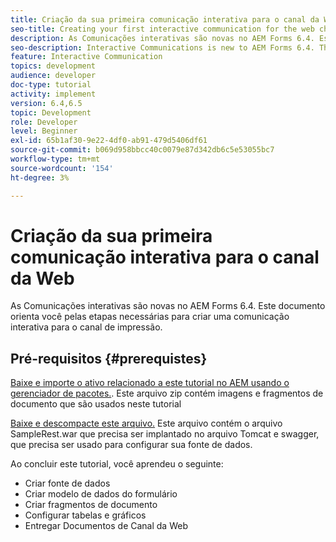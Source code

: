 ```yaml
---
title: Criação da sua primeira comunicação interativa para o canal da Web
seo-title: Creating your first interactive communication for the web channel
description: As Comunicações interativas são novas no AEM Forms 6.4. Este documento guiará você pelas etapas necessárias para criar uma comunicação interativa para o canal da Web.
seo-description: Interactive Communications is new to AEM Forms 6.4. This document will walk you through the steps needed to create an interactive communication for the web channel.
feature: Interactive Communication
topics: development
audience: developer
doc-type: tutorial
activity: implement
version: 6.4,6.5
topic: Development
role: Developer
level: Beginner
exl-id: 65b1af30-9e22-4df0-ab91-479d5406df61
source-git-commit: b069d958bbcc40c0079e87d342db6c5e53055bc7
workflow-type: tm+mt
source-wordcount: '154'
ht-degree: 3%

---
```


# Criação da sua primeira comunicação interativa para o canal da Web

As Comunicações interativas são novas no AEM Forms 6.4. Este documento orienta você pelas etapas necessárias para criar uma comunicação interativa para o canal de impressão.

## Pré-requisitos {#prerequistes}

[Baixe e importe o ativo relacionado a este tutorial no AEM usando o gerenciador de pacotes.](assets/gettingstartedassets.zip). Este arquivo zip contém imagens e fragmentos de documento que são usados neste tutorial

[Baixe e descompacte este arquivo.](assets/warfileandswaggerfile.zip) Este arquivo contém o arquivo SampleRest.war que precisa ser implantado no arquivo Tomcat e swagger, que precisa ser usado para configurar sua fonte de dados.

Ao concluir este tutorial, você aprendeu o seguinte:

* Criar fonte de dados
* Criar modelo de dados do formulário
* Criar fragmentos de documento
* Configurar tabelas e gráficos
* Entregar Documentos de Canal da Web
